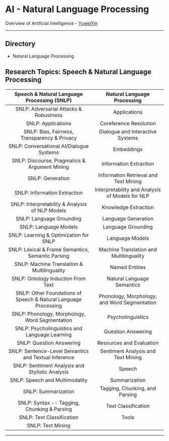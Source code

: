 # AI - Natural Language Processing

Overview of Artificial Intelligence - [YuweiYin](https://github.com/YuweiYin)

---

## Directory

- Natural Language Processing

## Research Topics: Speech & Natural Language Processing

Speech & Natural Language Processing (SNLP) | Natural Language Processing
:-: | :-:
SNLP: Adversarial Attacks & Robustness | Applications
SNLP: Applications | Coreference Resolution
SNLP: Bias, Fairness, Transparency & Privacy | Dialogue and Interactive Systems
SNLP: Conversational AI/Dialogue Systems | Embeddings
SNLP: Discourse, Pragmatics & Argument Mining | Information Extraction
SNLP: Generation | Information Retrieval and Text Mining
SNLP: Information Extraction | Interpretability and Analysis of Models for NLP
SNLP: Interpretability & Analysis of NLP Models | Knowledge Extraction
SNLP: Language Grounding | Language Generation
SNLP: Language Models | Language Grounding
SNLP: Learning & Optimization for SNLP | Language Models
SNLP: Lexical & Frame Semantics, Semantic Parsing | Machine Translation and Multilinguality
SNLP: Machine Translation & Multilinguality | Named Entities
SNLP: Ontology Induction From Text | Natural Language Semantics
SNLP: Other Foundations of Speech & Natural Language Processing | Phonology, Morphology, and Word Segmentation
SNLP: Phonology, Morphology, Word Segmentation | Psycholinguistics
SNLP: Psycholinguistics and Language Learning | Question Answering
SNLP: Question Answering | Resources and Evaluation
SNLP: Sentence-Level Semantics and Textual Inference | Sentiment Analysis and Text Mining
SNLP: Sentiment Analysis and Stylistic Analysis | Speech
SNLP: Speech and Multimodality | Summarization
SNLP: Summarization | Tagging, Chunking, and Parsing
SNLP: Syntax -- Tagging, Chunking & Parsing | Text Classification
SNLP: Text Classification | Tools
SNLP: Text Mining | 

---
